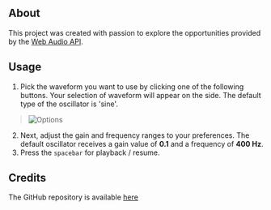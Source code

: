 ## About

This project was created with passion to explore the opportunities provided by the [Web Audio API]().



## Usage

1. Pick the waveform you want to use by clicking one of the following buttons. Your selection of waveform will appear on the side. The default type of the oscillator is 'sine'.
>![Options](./options.png "Mouseover")
2. Next, adjust the gain and frequency ranges to your preferences. The default oscillator receives a gain value of __0.1__ and a frequency of __400 Hz__. 
3. Press the `spacebar` for playback / resume. 


## Credits

The GitHub repository is available [here](https://github.com/csengebalogh/wave-oscillator)